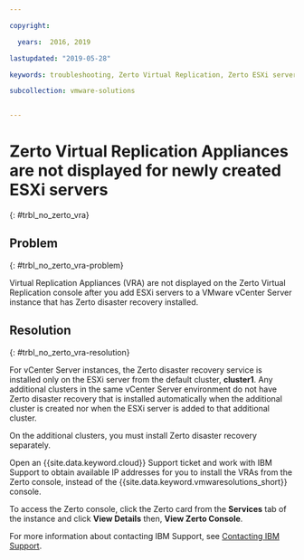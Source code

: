 ```yaml
---

copyright:

  years:  2016, 2019

lastupdated: "2019-05-28"

keywords: troubleshooting, Zerto Virtual Replication, Zerto ESXi server

subcollection: vmware-solutions


---
```


# Zerto Virtual Replication Appliances are not displayed for newly created ESXi servers
{: #trbl_no_zerto_vra}

## Problem
{: #trbl_no_zerto_vra-problem}

Virtual Replication Appliances (VRA) are not displayed on the Zerto Virtual Replication console after you add ESXi servers to a VMware vCenter Server instance that has Zerto disaster recovery installed.

## Resolution
{: #trbl_no_zerto_vra-resolution}

For vCenter Server instances, the Zerto disaster recovery service is installed only on the ESXi server from the default cluster, **cluster1**. Any additional clusters in the same vCenter Server environment do not have Zerto disaster recovery that is installed automatically when the additional cluster is created nor when the ESXi server is added to that additional cluster.

On the additional clusters, you must install Zerto disaster recovery separately.

Open an {{site.data.keyword.cloud}} Support ticket and work with IBM Support to obtain available IP addresses for you to install the VRAs from the Zerto console, instead of the {{site.data.keyword.vmwaresolutions_short}} console.

To access the Zerto console, click the Zerto card from the **Services** tab of the instance and click **View Details** then, **View Zerto Console**.

For more information about contacting IBM Support, see [Contacting IBM Support](/docs/services/vmwaresolutions/vcenter?topic=vmware-solutions-trbl_support#trbl_support).
